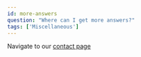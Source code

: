 ```yaml
---
id: more-answers
question: "Where can I get more answers?"
tags: ['Miscellaneous']
---
```


Navigate to our [contact page](/contact)